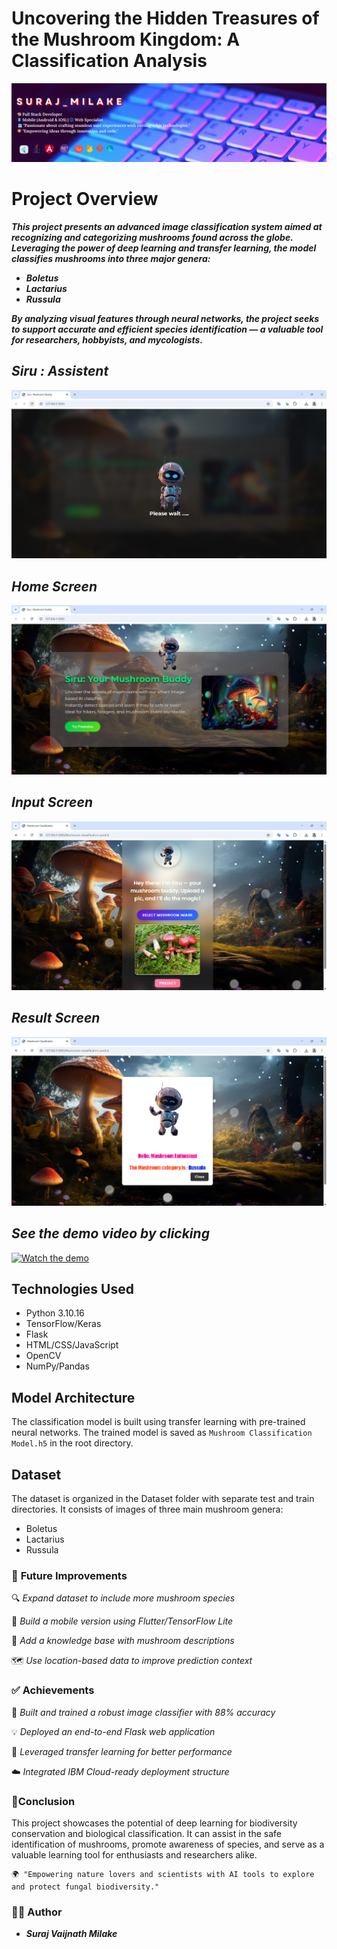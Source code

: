 # Uncovering the Hidden Treasures of the Mushroom Kingdom: A Classification Analysis

![Banner](<https://github.com/MilakeSuraj/Tic_Tac_Toe_Game/blob/main/Beige%20Modern%20Elegant%20Personal%20LinkedIn%20Banner%20(1).png?raw=true>)

# Project Overview

**_This project presents an advanced image classification system aimed at recognizing and categorizing mushrooms found across the globe. Leveraging the power of deep learning and transfer learning, the model classifies mushrooms into three major genera:_**

- **_Boletus_**
- **_Lactarius_**
- **_Russula_**

**_By analyzing visual features through neural networks, the project seeks to support accurate and efficient species identification — a valuable tool for researchers, hobbyists, and mycologists._**

## **_Siru : Assistent_**

![Banner](https://github.com/MilakeSuraj/Mushroom-Classification-AI/blob/main/Screenshots/siru_assistent.png?raw=true)

## **_Home Screen_**

![Banner](https://github.com/MilakeSuraj/Mushroom-Classification-AI/blob/main/Screenshots/HomePage.png?raw=true)

## **_Input Screen_**

![Banner](https://github.com/MilakeSuraj/Mushroom-Classification-AI/blob/main/Screenshots/inputtaken.png?raw=true)

## **_Result Screen_**

![Banner](https://github.com/MilakeSuraj/Mushroom-Classification-AI/blob/main/Screenshots/outputpage.png?raw=true)

## **_See the demo video by clicking_**

[![Watch the demo](https://img.youtube.com/vi/nF007Oxf6AQ/0.jpg)](https://youtu.be/nF007Oxf6AQ)

## **Technologies Used**

- Python 3.10.16
- TensorFlow/Keras
- Flask
- HTML/CSS/JavaScript
- OpenCV
- NumPy/Pandas

## **Model Architecture**

The classification model is built using transfer learning with pre-trained neural networks. The trained model is saved as `Mushroom Classification Model.h5` in the root directory.

## **Dataset**

The dataset is organized in the Dataset folder with separate test and train directories. It consists of images of three main mushroom genera:

- Boletus
- Lactarius
- Russula

### 🌱 **Future Improvements**

🔍 _Expand dataset to include more mushroom species_

📱 _Build a mobile version using Flutter/TensorFlow Lite_

🧾 _Add a knowledge base with mushroom descriptions_

🗺️ _Use location-based data to improve prediction context_

### ✅ **Achievements**

🎯 _Built and trained a robust image classifier with 88% accuracy_

💡 _Deployed an end-to-end Flask web application_

🧠 _Leveraged transfer learning for better performance_

☁️ _Integrated IBM Cloud-ready deployment structure_

### 📌**Conclusion**

This project showcases the potential of deep learning for biodiversity conservation and biological classification. It can assist in the safe identification of mushrooms, promote awareness of species, and serve as a valuable learning tool for enthusiasts and researchers alike.

    🌍 "Empowering nature lovers and scientists with AI tools to explore and protect fungal biodiversity."

### 🙋‍♂️ **Author**

- **_Suraj Vaijnath Milake_**
